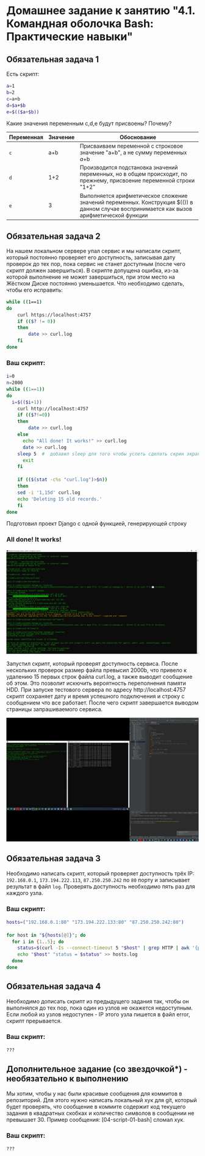 # Домашнее задание к занятию "4.1. Командная оболочка Bash: Практические навыки"

## Обязательная задача 1

Есть скрипт:
```bash
a=1
b=2
c=a+b
d=$a+$b
e=$(($a+$b))
```

Какие значения переменным c,d,e будут присвоены? Почему?

| Переменная  | Значение | Обоснование |
| ------------- | ------------- | ------------- |
| `c`  | a+b  | Присваиваем переменной c строковое значение "a+b", а не сумму переменных $a+$b  |
| `d`  | 1+2  | Производится подстановка значений переменных, но в общем происходит, по прежнему, присвоение переменной строки "1+2"  |
| `e`  | 3  | Выполняется арифметическое сложение значений переменных. Конструкция $(()) в данном случае воспринимается как вызов арифметической функции |


## Обязательная задача 2
На нашем локальном сервере упал сервис и мы написали скрипт, который постоянно проверяет его 
доступность, записывая дату проверок до тех пор, пока сервис не станет доступным (после чего 
скрипт должен завершиться). В скрипте допущена ошибка, из-за которой выполнение не может 
завершиться, при этом место на Жёстком Диске постоянно уменьшается. Что необходимо сделать, 
чтобы его исправить:

```bash
while ((1==1)
do
	curl https://localhost:4757
	if (($? != 0))
	then
		date >> curl.log
	fi
done
```

### Ваш скрипт:
```bash
i=0
n=2000
while ((1==1))
do
  i=$(($i+1))
	curl http://localhost:4757
	if (($?!=0))
	then
		date >> curl.log
	else
	  echo "All done! It works!" >> curl.log
	  date >> curl.log
    sleep 5  #  добавил sleep для того чтобы успеть сделать скрин экрана
	  exit
	fi

	if (($(stat -c%s "curl.log")>$n))
	then
    sed -i '1,15d' curl.log
    echo 'Deleting 15 old records.'
	fi
done
```

Подготовил проект Django c одной функцией, генерирующей строку <h3>All done! It works!</h3> 

![img.png](img.png)

Запустил скрипт, который проверят доступность сервиса. После нескольких проверок размер файла превысил 2000b, что привело 
к удалению 15 первых строк файла curl.log, а также выводит сообщение об этом. Это позволит искючить вероятность переполнения памяти HDD.
При запуске тестового сервера по адресу http://localhost:4757 скрипт сохраняет дату и время успешного подключения и 
строку с сообщением что все работает. После чего скрипт завершается выводом страницы запрашиваемого сервиса.

![img_1.png](img_1.png)

## Обязательная задача 3
Необходимо написать скрипт, который проверяет доступность трёх IP: 
`192.168.0.1`, `173.194.222.113`, `87.250.250.242` по `80` порту и записывает результат 
в файл `log`. Проверять доступность необходимо пять раз для каждого узла.

### Ваш скрипт:
```bash
hosts=("192.168.0.1:80" "173.194.222.133:80" "87.250.250.242:80")

for host in "${hosts[@]}"; do
  for i in {1..5}; do
    status=$(curl -Is --connect-timeout 5 "$host" | grep HTTP | awk '{print $2 " " $3 " " $4}')
    echo "$host" "status = $status" >> hosts.log
  done
done
```

## Обязательная задача 4
Необходимо дописать скрипт из предыдущего задания так, чтобы он выполнялся до тех пор, 
пока один из узлов не окажется недоступным. Если любой из узлов недоступен - IP этого 
узла пишется в файл error, скрипт прерывается.

### Ваш скрипт:
```bash
???
```

## Дополнительное задание (со звездочкой*) - необязательно к выполнению

Мы хотим, чтобы у нас были красивые сообщения для коммитов в репозиторий. 
Для этого нужно написать локальный хук для git, который будет проверять, что сообщение в 
коммите содержит код текущего задания в квадратных скобках и количество символов в 
сообщении не превышает 30. Пример сообщения: \[04-script-01-bash\] сломал хук.

### Ваш скрипт:
```bash
???
```
